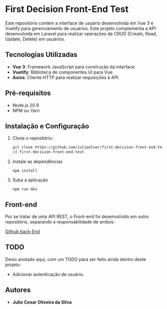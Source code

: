 # First Decision Front-End Test

Este repositório contém a interface de usuário desenvolvida em Vue 3 e Vuetify para gerenciamento de usuários. Este projeto complementa a API desenvolvida em Laravel para realizar operações de CRUD (Create, Read, Update, Delete) em usuários.

## Tecnologias Utilizadas

- **Vue 3**: Framework JavaScript para construção da interface.
- **Vuetify**: Biblioteca de componentes UI para Vue.
- **Axios**: Cliente HTTP para realizar requisições à API.

## Pré-requisitos

- Node.js 20.9
- NPM ou Yarn

## Instalação e Configuração

1. Clone o repositório:
   ```bash
   git clone https://github.com/julioolver/first-decision-front-end-test.git
   cd first-decision-front-end-test
   ```
2. Instale as dependências
   ```
   npm install
   ```
3. Suba a aplicação
   ```
   npm run dev
   ```

## Front-end

Por se tratar de uma API REST, o Front-end foi desenvolvido em outro repositório, separando a responsabilidade de ambos:

[Github back-End](https://github.com/julioolver/first-decision-api-test)

## TODO

Deixo anotado aqui, com um TODO para ser feito ainda dentro deste projeto:

- Adicionar autenticação de usuário.

## Autores

- **Julio Cesar Oliveira da Silva**
